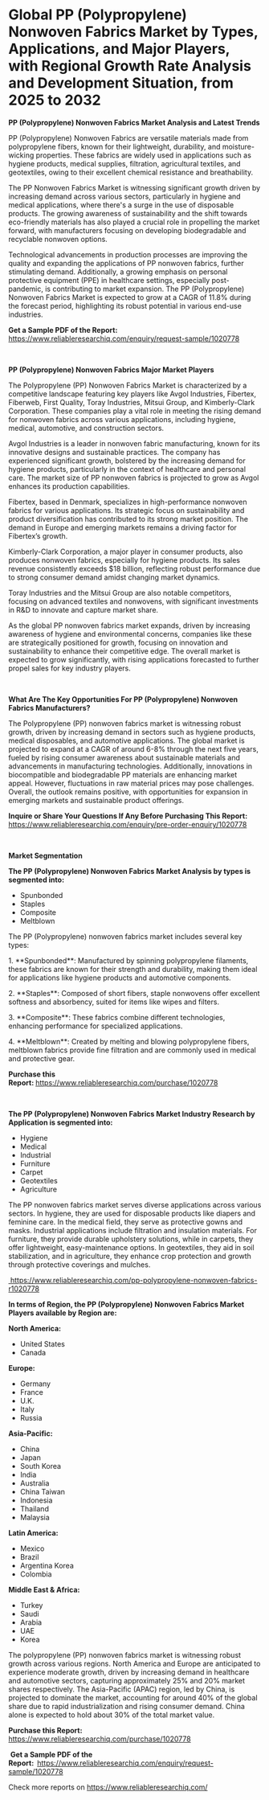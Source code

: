 <p><h1>Global PP (Polypropylene) Nonwoven Fabrics Market by Types, Applications, and Major Players, with Regional Growth Rate Analysis and Development Situation, from 2025 to 2032</h1></p><p><strong>PP (Polypropylene) Nonwoven Fabrics Market Analysis and Latest Trends</strong></p>
<p><p>PP (Polypropylene) Nonwoven Fabrics are versatile materials made from polypropylene fibers, known for their lightweight, durability, and moisture-wicking properties. These fabrics are widely used in applications such as hygiene products, medical supplies, filtration, agricultural textiles, and geotextiles, owing to their excellent chemical resistance and breathability.</p><p>The PP Nonwoven Fabrics Market is witnessing significant growth driven by increasing demand across various sectors, particularly in hygiene and medical applications, where there's a surge in the use of disposable products. The growing awareness of sustainability and the shift towards eco-friendly materials has also played a crucial role in propelling the market forward, with manufacturers focusing on developing biodegradable and recyclable nonwoven options.</p><p>Technological advancements in production processes are improving the quality and expanding the applications of PP nonwoven fabrics, further stimulating demand. Additionally, a growing emphasis on personal protective equipment (PPE) in healthcare settings, especially post-pandemic, is contributing to market expansion. The PP (Polypropylene) Nonwoven Fabrics Market is expected to grow at a CAGR of 11.8% during the forecast period, highlighting its robust potential in various end-use industries.</p></p>
<p><strong>Get a Sample PDF of the Report:&nbsp;</strong> <a href="https://www.reliableresearchiq.com/enquiry/request-sample/1020778?utm_campaign=2456&utm_medium=2&utm_source=Github&utm_content=ia&utm_term=21032025&utm_id=pp-polypropylene-nonwoven-fabrics">https://www.reliableresearchiq.com/enquiry/request-sample/1020778</a></p>
<p>&nbsp;</p>
<p><strong>PP (Polypropylene) Nonwoven Fabrics Major Market Players</strong></p>
<p><p>The Polypropylene (PP) Nonwoven Fabrics Market is characterized by a competitive landscape featuring key players like Avgol Industries, Fibertex, Fiberweb, First Quality, Toray Industries, Mitsui Group, and Kimberly-Clark Corporation. These companies play a vital role in meeting the rising demand for nonwoven fabrics across various applications, including hygiene, medical, automotive, and construction sectors.</p><p>Avgol Industries is a leader in nonwoven fabric manufacturing, known for its innovative designs and sustainable practices. The company has experienced significant growth, bolstered by the increasing demand for hygiene products, particularly in the context of healthcare and personal care. The market size of PP nonwoven fabrics is projected to grow as Avgol enhances its production capabilities.</p><p>Fibertex, based in Denmark, specializes in high-performance nonwoven fabrics for various applications. Its strategic focus on sustainability and product diversification has contributed to its strong market position. The demand in Europe and emerging markets remains a driving factor for Fibertex’s growth.</p><p>Kimberly-Clark Corporation, a major player in consumer products, also produces nonwoven fabrics, especially for hygiene products. Its sales revenue consistently exceeds $18 billion, reflecting robust performance due to strong consumer demand amidst changing market dynamics. </p><p>Toray Industries and the Mitsui Group are also notable competitors, focusing on advanced textiles and nonwovens, with significant investments in R&D to innovate and capture market share.</p><p>As the global PP nonwoven fabrics market expands, driven by increasing awareness of hygiene and environmental concerns, companies like these are strategically positioned for growth, focusing on innovation and sustainability to enhance their competitive edge. The overall market is expected to grow significantly, with rising applications forecasted to further propel sales for key industry players.</p></p>
<p>&nbsp;</p>
<p><strong>What Are The Key Opportunities For PP (Polypropylene) Nonwoven Fabrics Manufacturers?</strong></p>
<p><p>The Polypropylene (PP) nonwoven fabrics market is witnessing robust growth, driven by increasing demand in sectors such as hygiene products, medical disposables, and automotive applications. The global market is projected to expand at a CAGR of around 6-8% through the next five years, fueled by rising consumer awareness about sustainable materials and advancements in manufacturing technologies. Additionally, innovations in biocompatible and biodegradable PP materials are enhancing market appeal. However, fluctuations in raw material prices may pose challenges. Overall, the outlook remains positive, with opportunities for expansion in emerging markets and sustainable product offerings.</p></p>
<p><strong>Inquire or Share Your Questions If Any Before Purchasing This Report:</strong> <a href="https://www.reliableresearchiq.com/enquiry/pre-order-enquiry/1020778?utm_campaign=2456&utm_medium=2&utm_source=Github&utm_content=ia&utm_term=21032025&utm_id=pp-polypropylene-nonwoven-fabrics">https://www.reliableresearchiq.com/enquiry/pre-order-enquiry/1020778</a></p>
<p>&nbsp;</p>
<p><strong>Market Segmentation</strong></p>
<p><strong>The PP (Polypropylene) Nonwoven Fabrics Market Analysis by types is segmented into:</strong></p>
<p><ul><li>Spunbonded</li><li>Staples</li><li>Composite</li><li>Meltblown</li></ul></p>
<p><p>The PP (Polypropylene) nonwoven fabrics market includes several key types: </p><p>1. **Spunbonded**: Manufactured by spinning polypropylene filaments, these fabrics are known for their strength and durability, making them ideal for applications like hygiene products and automotive components. </p><p>2. **Staples**: Composed of short fibers, staple nonwovens offer excellent softness and absorbency, suited for items like wipes and filters. </p><p>3. **Composite**: These fabrics combine different technologies, enhancing performance for specialized applications. </p><p>4. **Meltblown**: Created by melting and blowing polypropylene fibers, meltblown fabrics provide fine filtration and are commonly used in medical and protective gear.</p></p>
<p><strong>Purchase this Report:&nbsp;</strong><a href="https://www.reliableresearchiq.com/purchase/1020778?utm_campaign=2456&utm_medium=2&utm_source=Github&utm_content=ia&utm_term=21032025&utm_id=pp-polypropylene-nonwoven-fabrics">https://www.reliableresearchiq.com/purchase/1020778</a></p>
<p>&nbsp;</p>
<p><strong>The PP (Polypropylene) Nonwoven Fabrics Market Industry Research by Application is segmented into:</strong></p>
<p><ul><li>Hygiene</li><li>Medical</li><li>Industrial</li><li>Furniture</li><li>Carpet</li><li>Geotextiles</li><li>Agriculture</li></ul></p>
<p><p>The PP nonwoven fabrics market serves diverse applications across various sectors. In hygiene, they are used for disposable products like diapers and feminine care. In the medical field, they serve as protective gowns and masks. Industrial applications include filtration and insulation materials. For furniture, they provide durable upholstery solutions, while in carpets, they offer lightweight, easy-maintenance options. In geotextiles, they aid in soil stabilization, and in agriculture, they enhance crop protection and growth through protective coverings and mulches.</p></p>
<p><a href="https://www.reliableresearchiq.com/pp-polypropylene-nonwoven-fabrics-r1020778?utm_campaign=2456&utm_medium=2&utm_source=Github&utm_content=ia&utm_term=21032025&utm_id=pp-polypropylene-nonwoven-fabrics">&nbsp;https://www.reliableresearchiq.com/pp-polypropylene-nonwoven-fabrics-r1020778</a></p>
<p><strong>In terms of Region, the PP (Polypropylene) Nonwoven Fabrics Market Players available by Region are:</strong></p>
<p>
    <p> <strong> North America: </strong>
        <ul>
            <li>United States</li>
            <li>Canada</li>
        </ul>
        </p> 
    <p> <strong> Europe: </strong>
        <ul>
            <li>Germany</li>
            <li>France</li>
            <li>U.K.</li>
            <li>Italy</li>
            <li>Russia</li>
        </ul>
        </p> 
    <p> <strong> Asia-Pacific: </strong>
        <ul>
            <li>China</li>
            <li>Japan</li>
            <li>South Korea</li>
            <li>India</li>
            <li>Australia</li>
            <li>China Taiwan</li>
            <li>Indonesia</li>
            <li>Thailand</li>
            <li>Malaysia</li>
        </ul>
        </p> 
    <p> <strong> Latin America: </strong>
        <ul>
            <li>Mexico</li>
            <li>Brazil</li>
            <li>Argentina Korea</li>
            <li>Colombia</li>
        </ul>
        </p> 
    <p> <strong> Middle East & Africa: </strong>
        <ul>
            <li>Turkey</li>
            <li>Saudi</li>
            <li>Arabia</li>
            <li>UAE</li>
            <li>Korea</li>
        </ul>
    </p>
    </p>
<p><p>The polypropylene (PP) nonwoven fabrics market is witnessing robust growth across various regions. North America and Europe are anticipated to experience moderate growth, driven by increasing demand in healthcare and automotive sectors, capturing approximately 25% and 20% market shares respectively. The Asia-Pacific (APAC) region, led by China, is projected to dominate the market, accounting for around 40% of the global share due to rapid industrialization and rising consumer demand. China alone is expected to hold about 30% of the total market value.</p></p>
<p><strong>Purchase this Report: </strong><a href="https://www.reliableresearchiq.com/purchase/1020778?utm_campaign=2456&utm_medium=2&utm_source=Github&utm_content=ia&utm_term=21032025&utm_id=pp-polypropylene-nonwoven-fabrics">https://www.reliableresearchiq.com/purchase/1020778</a></p>
<p>&nbsp;<strong>Get a Sample PDF of the Report:&nbsp;&nbsp;</strong><a href="https://www.reliableresearchiq.com/enquiry/request-sample/1020778?utm_campaign=2456&utm_medium=2&utm_source=Github&utm_content=ia&utm_term=21032025&utm_id=pp-polypropylene-nonwoven-fabrics">https://www.reliableresearchiq.com/enquiry/request-sample/1020778</a></p>
<p><strong></strong></p>
<p>Check more reports on <a href="https://www.reliableresearchiq.com/?utm_campaign=2456&utm_medium=2&utm_source=Github&utm_content=ia&utm_term=21032025&utm_id=pp-polypropylene-nonwoven-fabrics">https://www.reliableresearchiq.com/</a></p>